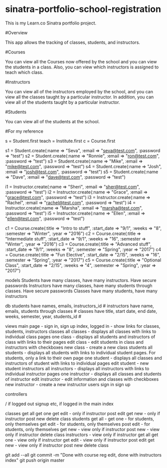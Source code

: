 # sinatra-portfolio-school-registration
This is my Learn.co Sinatra portfolio project.

#Overview

This app allows the tracking of classes, students, and instructors.

#Courses

You can view all the Courses now offered by the school and you can view the students in a class. Also, you can view which instructors is assigned to teach which class.

#Instructors

You can view all of the instructors employed by the school, and you can view all the classes taught by a particular instructor. In addition, you can view all of the students taught by a particular instructor.

#Students

You can view all of the students at the school.

#For my reference

s = Student.first
teach = Institute.first
c = Course.first

s1 = Student.create(:name => "Seva", :email => "seva@test.com", :password => "test")
s2 = Student.create(:name => "Ronnie", :email => "ron@test.com", :password => "test")
s3 = Student.create(:name => "Mike", :email => "mike@test.com", :password => "test")
s4 = Student.create(:name => "Josh", :email => "josh@test.com", :password => "test")
s5 = Student.create(:name => "Dave", :email => "dave@test.com", :password => "test")

i1 = Instructor.create(:name => "Sheri", :email => "sher@test.com", :password => "test")
i2 = Instructor.create(:name => "Grace", :email => "grace@test.com", :password => "test")
i3 = Instructor.create(:name => "Rachel", :email => "rachel@test.com", :password => "test")
i4 = Instructor.create(:name => "Marsha", :email => "marsha@test.com", :password => "test")
i5 = Instructor.create(:name => "Ellen", :email => "ellen@test.com", :password => "test")

c1 = Course.create(:title => "Intro to stuff", :start_date => "9/1", :weeks => "8", :semester => "Winter", :year => "2016")
c2 = Course.create(:title => "Intermediate stuff", :start_date => "9/1", :weeks => "16", :semester => "Winter", :year => "2016")
c3 = Course.create(:title => "Advanced stuff", :start_date => "9/1", :weeks => "8", :semester => "Spring", :year => "2017")
c4 = Course.create(:title => "Fun Elective", :start_date => "2/15", :weeks => "16", :semester => "Spring", :year => "2017")
c5 = Course.create(:title => "Optional Class", :start_date => "2/15", :weeks => "4", :semester => "Spring", :year => "2017")

models
  Students have many classes, have many instructors. Have secure passwords
  Instructors have many classes, have many students through classes. Have secure passwords
  Classes have many students, have many instructors

db
  students have names, emails, instructors_id #
  instructors have name, emails, students through classes  #
  classes have title, start date, end date, weeks, semester, year, students_id #

views
  main page - sign in, sign up
  index, logged in - show links for classes, students, instructors
  classes
    all classes - displays all classes with links to individual class pages
    one class - displays all students and instructors of class with links to their pages
    edit class - edit students in class and instructors with checkboxes
    new class - create a new class
  students
    all students - displays all students with links to individual student pages. For students, only a link to their own page
    one student - displays all classes and instructors of student with links to individual pages
    edit student -
    new student
  instructors
    all instructors - displays all instructors with links to individual instructor pages
    one instructor - displays all classes and students of instructor
    edit instructor - edit information and classes with checkboxes
    new instructor - create a new instructor
  users
    sign in
    sign up

controllers

  / if logged out signup etc, if logged in the main index

  classes
    get all
    get one
    get edit - only if instructor
    post edit
    get new - only if instructor
    post new
    delete class
  students
    get all -
    get one - for students, only themselves
    get edit - for students, only themselves
    post edit - for students, only themselves
    get new - view only if instructor
    post new - view only if instructor
    delete class
  instructors - view only if instructor
    get all
    get one - view only if instructor
    get edit - view only if instructor
    post edit
    get new - view only if instructor
    post new
    delete class


git add --all
git commit -m "Done with course reg edit, done with instructors index"
git push origin master
